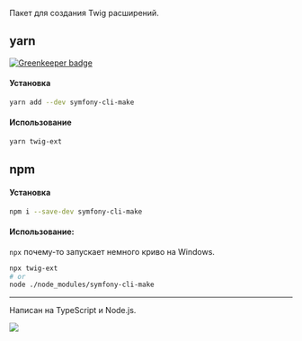 Пакет для создания Twig расширений.

## yarn

[![Greenkeeper badge](https://badges.greenkeeper.io/iliyaZelenko/symfony-cli-make.svg)](https://greenkeeper.io/)

#### Установка

```bash
yarn add --dev symfony-cli-make
```

#### Использование

```bash
yarn twig-ext
```

## npm

#### Установка

```bash
npm i --save-dev symfony-cli-make
```

#### Использование:

`npx` почему-то запускает немного криво на Windows.

```bash
npx twig-ext 
# or 
node ./node_modules/symfony-cli-make
```

---

Написан на TypeScript и Node.js.

![](https://i.imgur.com/2dBgmRN.gif)
